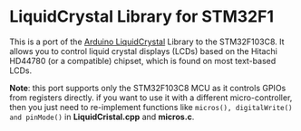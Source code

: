 # LiquidCrystal Library for STM32F1

This is a port of the [Arduino LiquidCrystal](https://github.com/arduino-libraries/LiquidCrystal) Library to the STM32F103C8. It allows you to control liquid crystal displays (LCDs) based on the Hitachi HD44780 (or a compatible) chipset, which is found on most text-based LCDs.

**Note**: this port supports only the STM32F103C8 MCU as it controls GPIOs from registers directly. if you want to use it with a different micro-controller, then you just need to re-implement functions like `micros(), digitalWrite() and pinMode()` in **LiquidCristal.cpp** and **micros.c**.


